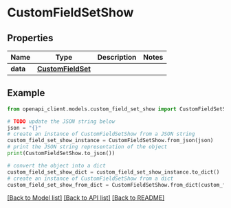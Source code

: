 # CustomFieldSetShow


## Properties

Name | Type | Description | Notes
------------ | ------------- | ------------- | -------------
**data** | [**CustomFieldSet**](CustomFieldSet.md) |  | 

## Example

```python
from openapi_client.models.custom_field_set_show import CustomFieldSetShow

# TODO update the JSON string below
json = "{}"
# create an instance of CustomFieldSetShow from a JSON string
custom_field_set_show_instance = CustomFieldSetShow.from_json(json)
# print the JSON string representation of the object
print(CustomFieldSetShow.to_json())

# convert the object into a dict
custom_field_set_show_dict = custom_field_set_show_instance.to_dict()
# create an instance of CustomFieldSetShow from a dict
custom_field_set_show_from_dict = CustomFieldSetShow.from_dict(custom_field_set_show_dict)
```
[[Back to Model list]](../README.md#documentation-for-models) [[Back to API list]](../README.md#documentation-for-api-endpoints) [[Back to README]](../README.md)


